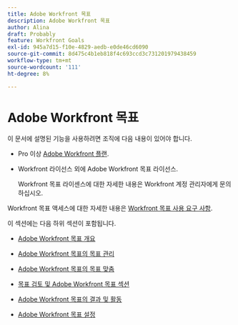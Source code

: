 ```yaml
---
title: Adobe Workfront 목표
description: Adobe Workfront 목표
author: Alina
draft: Probably
feature: Workfront Goals
exl-id: 945a7d15-f10e-4829-aedb-e0de46cd6090
source-git-commit: 8d475c4b1eb818f4c693ccd3c731201979438459
workflow-type: tm+mt
source-wordcount: '111'
ht-degree: 8%

---
```


# Adobe Workfront 목표

<!--drafted for P&P new model: the note at the top will need to be replaced with this:

Your organization must have the following to use the functionality described in this article:

* For the legacy plan and license structure: 

  * A Pro or higher [Adobe Workfront plan](https://www.workfront.com/plans). 
  * An Adobe Workfront Goals license in addition to a Workfront license.

* For the current plan and license structure:

  * An Ultimate plan 
    
    Or
    
    An additional license for Adobe Workfront Goals for the Prime or Select Adobe Workfront plans. <is there a link we can add here for the plans and what they contain?!>

Contact your Workfront account manager to learn about a Workfront Goals license.

For additional information about access to Workfront Goals, see [Requirements to use Workfront Goals](../workfront-goals/goal-management/access-needed-for-wf-goals.md).
-->

이 문서에 설명된 기능을 사용하려면 조직에 다음 내용이 있어야 합니다.

* Pro 이상 [Adobe Workfront 플랜](https://www.workfront.com/plans).
* Workfront 라이선스 외에 Adobe Workfront 목표 라이선스.

   Workfront 목표 라이센스에 대한 자세한 내용은 Workfront 계정 관리자에게 문의하십시오.

Workfront 목표 액세스에 대한 자세한 내용은 [Workfront 목표 사용 요구 사항](../workfront-goals/goal-management/access-needed-for-wf-goals.md).

이 섹션에는 다음 하위 섹션이 포함됩니다.

* [Adobe Workfront 목표 개요](../workfront-goals/goal-management/wf-goals-overview.md)
* [Adobe Workfront 목표의 목표 관리](../workfront-goals/goal-management/goal-management.md)
* [Adobe Workfront 목표의 목표 맞춤](../workfront-goals/goal-alignment/goal-alignment.md)
* [목표 검토 및 Adobe Workfront 목표 섹션](../workfront-goals/goal-review-and-workfront-goals-sections/goal-review-wf-goals-sections.md)
* [Adobe Workfront 목표의 결과 및 활동](../workfront-goals/results-and-activities/results-and-activities.md)

   <!--
  <li>Tips, tricks, and troubleshooting for Workfront Goals (might come after GA)</li>
  -->

* [Adobe Workfront 목표 설정](../workfront-goals/workfront-goals-settings/wf-goals-settings.md)
